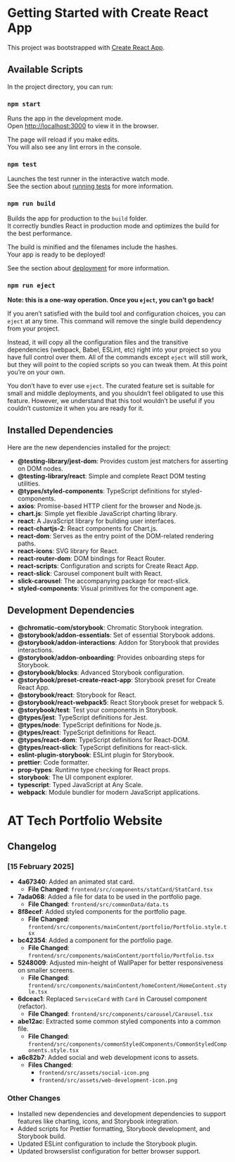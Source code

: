 # Getting Started with Create React App

This project was bootstrapped with [Create React App](https://github.com/facebook/create-react-app).

## Available Scripts

In the project directory, you can run:

### `npm start`

Runs the app in the development mode.\
Open [http://localhost:3000](http://localhost:3000) to view it in the browser.

The page will reload if you make edits.\
You will also see any lint errors in the console.

### `npm test`

Launches the test runner in the interactive watch mode.\
See the section about [running tests](https://facebook.github.io/create-react-app/docs/running-tests) for more information.

### `npm run build`

Builds the app for production to the `build` folder.\
It correctly bundles React in production mode and optimizes the build for the best performance.

The build is minified and the filenames include the hashes.\
Your app is ready to be deployed!

See the section about [deployment](https://facebook.github.io/create-react-app/docs/deployment) for more information.

### `npm run eject`

**Note: this is a one-way operation. Once you `eject`, you can’t go back!**

If you aren’t satisfied with the build tool and configuration choices, you can `eject` at any time. This command will remove the single build dependency from your project.

Instead, it will copy all the configuration files and the transitive dependencies (webpack, Babel, ESLint, etc) right into your project so you have full control over them. All of the commands except `eject` will still work, but they will point to the copied scripts so you can tweak them. At this point you’re on your own.

You don’t have to ever use `eject`. The curated feature set is suitable for small and middle deployments, and you shouldn’t feel obligated to use this feature. However, we understand that this tool wouldn’t be useful if you couldn’t customize it when you are ready for it.

## Installed Dependencies

Here are the new dependencies installed for the project:

-   **@testing-library/jest-dom**: Provides custom jest matchers for asserting on DOM nodes.
-   **@testing-library/react**: Simple and complete React DOM testing utilities.
-   **@types/styled-components**: TypeScript definitions for styled-components.
-   **axios**: Promise-based HTTP client for the browser and Node.js.
-   **chart.js**: Simple yet flexible JavaScript charting library.
-   **react**: A JavaScript library for building user interfaces.
-   **react-chartjs-2**: React components for Chart.js.
-   **react-dom**: Serves as the entry point of the DOM-related rendering paths.
-   **react-icons**: SVG library for React.
-   **react-router-dom**: DOM bindings for React Router.
-   **react-scripts**: Configuration and scripts for Create React App.
-   **react-slick**: Carousel component built with React.
-   **slick-carousel**: The accompanying package for react-slick.
-   **styled-components**: Visual primitives for the component age.

## Development Dependencies

-   **@chromatic-com/storybook**: Chromatic Storybook integration.
-   **@storybook/addon-essentials**: Set of essential Storybook addons.
-   **@storybook/addon-interactions**: Addon for Storybook that provides interactions.
-   **@storybook/addon-onboarding**: Provides onboarding steps for Storybook.
-   **@storybook/blocks**: Advanced Storybook configuration.
-   **@storybook/preset-create-react-app**: Storybook preset for Create React App.
-   **@storybook/react**: Storybook for React.
-   **@storybook/react-webpack5**: React Storybook preset for webpack 5.
-   **@storybook/test**: Test your components in Storybook.
-   **@types/jest**: TypeScript definitions for Jest.
-   **@types/node**: TypeScript definitions for Node.js.
-   **@types/react**: TypeScript definitions for React.
-   **@types/react-dom**: TypeScript definitions for React-DOM.
-   **@types/react-slick**: TypeScript definitions for react-slick.
-   **eslint-plugin-storybook**: ESLint plugin for Storybook.
-   **prettier**: Code formatter.
-   **prop-types**: Runtime type checking for React props.
-   **storybook**: The UI component explorer.
-   **typescript**: Typed JavaScript at Any Scale.
-   **webpack**: Module bundler for modern JavaScript applications.

# AT Tech Portfolio Website

## Changelog

### [15 February 2025]

-   **4a67340**: Added an animated stat card.
    -   **File Changed**: `frontend/src/components/statCard/StatCard.tsx`
-   **7ada068**: Added a file for data to be used in the portfolio page.
    -   **File Changed**: `frontend/src/commonData/data.ts`
-   **8f8ecef**: Added styled components for the portfolio page.
    -   **File Changed**: `frontend/src/components/mainContent/portfolio/Portfolio.style.tsx`
-   **bc42354**: Added a component for the portfolio page.
    -   **File Changed**: `frontend/src/components/mainContent/portfolio/Portfolio.tsx`
-   **5248009**: Adjusted min-height of WallPaper for better responsiveness on smaller screens.
    -   **File Changed**: `frontend/src/components/mainContent/homeContent/HomeContent.style.tsx`
-   **6dceac1**: Replaced `ServiceCard` with `Card` in Carousel component (refactor).
    -   **File Changed**: `frontend/src/components/carousel/Carousel.tsx`
-   **abe12ac**: Extracted some common styled components into a common file.
    -   **File Changed**: `frontend/src/components/commonStyledComponents/CommonStyledComponents.style.tsx`
-   **a6c82b7**: Added social and web development icons to assets.
    -   **Files Changed**:
        -   `frontend/src/assets/social-icon.png`
        -   `frontend/src/assets/web-development-icon.png`

### Other Changes

-   Installed new dependencies and development dependencies to support features like charting, icons, and Storybook integration.
-   Added scripts for Prettier formatting, Storybook development, and Storybook build.
-   Updated ESLint configuration to include the Storybook plugin.
-   Updated browserslist configuration for better browser support.
